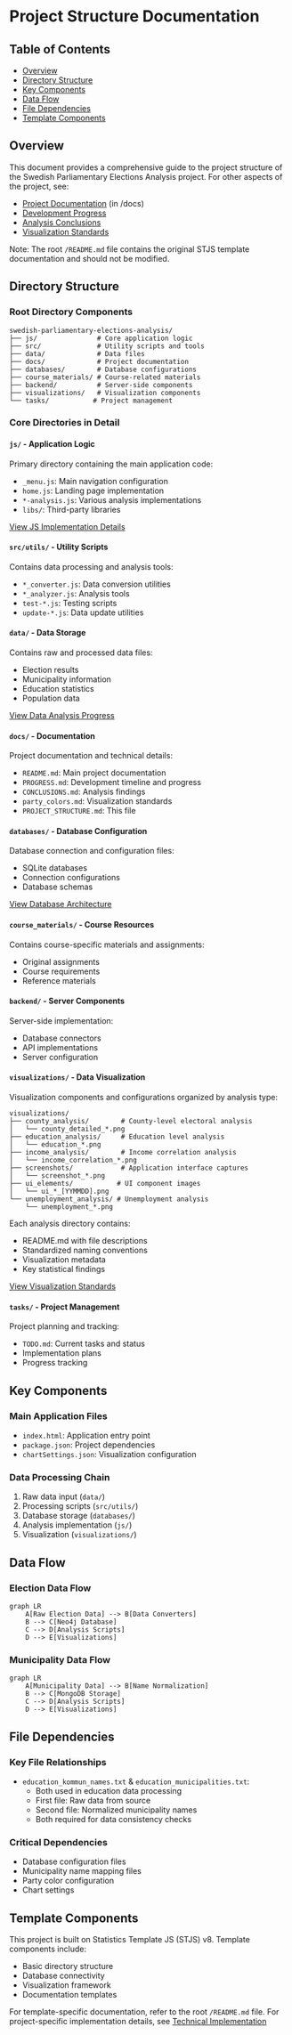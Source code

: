 # Project Structure Documentation

## Table of Contents
- [Overview](#overview)
- [Directory Structure](#directory-structure)
- [Key Components](#key-components)
- [Data Flow](#data-flow)
- [File Dependencies](#file-dependencies)
- [Template Components](#template-components)

## Overview
This document provides a comprehensive guide to the project structure of the Swedish Parliamentary Elections Analysis project. For other aspects of the project, see:
- [Project Documentation](./README.md) (in /docs)
- [Development Progress](./PROGRESS.md)
- [Analysis Conclusions](./CONCLUSIONS.md)
- [Visualization Standards](./party_colors.md)

Note: The root `/README.md` file contains the original STJS template documentation and should not be modified.

## Directory Structure

### Root Directory Components
```
swedish-parliamentary-elections-analysis/
├── js/               # Core application logic
├── src/              # Utility scripts and tools
├── data/             # Data files
├── docs/             # Project documentation
├── databases/        # Database configurations
├── course_materials/ # Course-related materials
├── backend/          # Server-side components
├── visualizations/   # Visualization components
└── tasks/           # Project management
```

### Core Directories in Detail

#### `js/` - Application Logic
Primary directory containing the main application code:
- `_menu.js`: Main navigation configuration
- `home.js`: Landing page implementation
- `*-analysis.js`: Various analysis implementations
- `libs/`: Third-party libraries

[View JS Implementation Details](PROGRESS.md#technical-implementation)

#### `src/utils/` - Utility Scripts
Contains data processing and analysis tools:
- `*_converter.js`: Data conversion utilities
- `*_analyzer.js`: Analysis tools
- `test-*.js`: Testing scripts
- `update-*.js`: Data update utilities

#### `data/` - Data Storage
Contains raw and processed data files:
- Election results
- Municipality information
- Education statistics
- Population data

[View Data Analysis Progress](PROGRESS.md#data-analysis-progress)

#### `docs/` - Documentation
Project documentation and technical details:
- `README.md`: Main project documentation
- `PROGRESS.md`: Development timeline and progress
- `CONCLUSIONS.md`: Analysis findings
- `party_colors.md`: Visualization standards
- `PROJECT_STRUCTURE.md`: This file

#### `databases/` - Database Configuration
Database connection and configuration files:
- SQLite databases
- Connection configurations
- Database schemas

[View Database Architecture](PROGRESS.md#database-architecture)

#### `course_materials/` - Course Resources
Contains course-specific materials and assignments:
- Original assignments
- Course requirements
- Reference materials

#### `backend/` - Server Components
Server-side implementation:
- Database connectors
- API implementations
- Server configuration

#### `visualizations/` - Data Visualization
Visualization components and configurations organized by analysis type:

```
visualizations/
├── county_analysis/        # County-level electoral analysis
│   └── county_detailed_*.png
├── education_analysis/     # Education level analysis
│   └── education_*.png
├── income_analysis/        # Income correlation analysis
│   └── income_correlation_*.png
├── screenshots/            # Application interface captures
│   └── screenshot_*.png
├── ui_elements/           # UI component images
│   └── ui_*_[YYMMDD].png
└── unemployment_analysis/ # Unemployment analysis
    └── unemployment_*.png
```

Each analysis directory contains:
- README.md with file descriptions
- Standardized naming conventions
- Visualization metadata
- Key statistical findings

[View Visualization Standards](party_colors.md)

#### `tasks/` - Project Management
Project planning and tracking:
- `TODO.md`: Current tasks and status
- Implementation plans
- Progress tracking

## Key Components

### Main Application Files
- `index.html`: Application entry point
- `package.json`: Project dependencies
- `chartSettings.json`: Visualization configuration

### Data Processing Chain
1. Raw data input (`data/`)
2. Processing scripts (`src/utils/`)
3. Database storage (`databases/`)
4. Analysis implementation (`js/`)
5. Visualization (`visualizations/`)

## Data Flow

### Election Data Flow
```mermaid
graph LR
    A[Raw Election Data] --> B[Data Converters]
    B --> C[Neo4j Database]
    C --> D[Analysis Scripts]
    D --> E[Visualizations]
```

### Municipality Data Flow
```mermaid
graph LR
    A[Municipality Data] --> B[Name Normalization]
    B --> C[MongoDB Storage]
    C --> D[Analysis Scripts]
    D --> E[Visualizations]
```

## File Dependencies

### Key File Relationships
- `education_kommun_names.txt` & `education_municipalities.txt`:
  - Both used in education data processing
  - First file: Raw data from source
  - Second file: Normalized municipality names
  - Both required for data consistency checks

### Critical Dependencies
- Database configuration files
- Municipality name mapping files
- Party color configuration
- Chart settings

## Template Components
This project is built on Statistics Template JS (STJS) v8. Template components include:
- Basic directory structure
- Database connectivity
- Visualization framework
- Documentation templates

For template-specific documentation, refer to the root `/README.md` file.
For project-specific implementation details, see [Technical Implementation](./PROGRESS.md#technical-implementation) 
